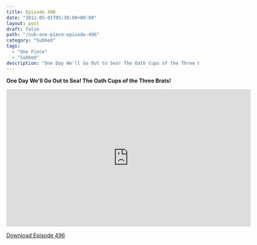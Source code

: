 ```yaml
---
title: Episode 496
date: "2011-05-01T05:30:00+00:00"
layout: post
draft: false
path: "/sub-one-piece-episode-496"
category: "Subbed"
tags:
  - "One Piece"
  - "Subbed"
description: "One Day We'll Go Out to Sea! The Oath Cups of the Three Brats!"
---
```


**One Day We'll Go Out to Sea! The Oath Cups of the Three Brats!**

<iframe width="640" height="360" src="https://www.rapidvideo.com/e/G6FRPF07VX" frameborder="0" marginwidth=0 marginheight=0 scrolling=no allowfullscreen></iframe>

<a href="http://ouo.io/qs/eCodkFEQ?s=https://rapidvid.to/d/https://www.rapidvideo.com/e/G6FRPF07VX">Download Episode 496</a>
